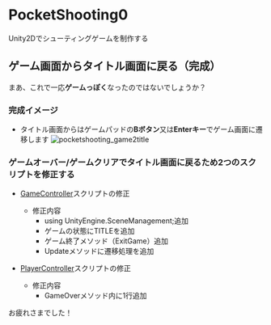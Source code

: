 # PocketShooting0
Unity2Dでシューティングゲームを制作する

## ゲーム画面からタイトル画面に戻る（完成）
まあ、これで一応**ゲームっぽく**なったのではないでしょうか？

### 完成イメージ
- タイトル画面からはゲームパッドの**Bボタン**又は**Enterキー**でゲーム画面に遷移します
![pocketshooting_game2title](https://user-images.githubusercontent.com/32384416/141254498-03fdeb2f-5809-47a2-9e97-8d52201a51e3.gif)

### ゲームオーバー/ゲームクリアでタイトル画面に戻るため2つのスクリプトを修正する
- [GameController](https://github.com/mrgarita/PocketShooting0/blob/game_to_title/GameController.cs)スクリプトの修正

  - 修正内容
    - using UnityEngine.SceneManagement;追加
    - ゲームの状態にTITLEを追加
    - ゲーム終了メソッド（ExitGame）追加
    - Updateメソッドに遷移処理を追加

- [PlayerController](https://github.com/mrgarita/PocketShooting0/blob/game_to_title/PlayerController.cs)スクリプトの修正

  - 修正内容
    - GameOverメソッド内に1行追加

お疲れさまでした！
